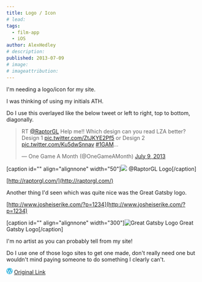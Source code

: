```yaml
---
title: Logo / Icon
# lead:
tags:
  - film-app
  - iOS
author: AlexHedley
# description:
published: 2013-07-09
# image:
# imageattribution:
---
```


I'm needing a logo/icon for my site.

I was thinking of using my initials ATH.

Do I use this overlayed like the below tweet or left to right, top to bottom, diagonally.

<blockquote class="twitter-tweet"><p>RT <a href="https://twitter.com/RaptorGL">@RaptorGL</a> Help me!! Which design can you read LZA better? Design 1 <a href="https://t.co/ZtJKYE2Pf5">pic.twitter.com/ZtJKYE2Pf5</a> or Design 2 <a href="https://t.co/Ku5dwSnnav">pic.twitter.com/Ku5dwSnnav</a> <a href="https://twitter.com/search?q=%231GAM&amp;src=hash">#1GAM</a>...</p>&mdash; One Game A Month (@OneGameAMonth) <a href="https://twitter.com/OneGameAMonth/statuses/354404563199066112">July 9, 2013</a></blockquote> <script async src="//platform.twitter.com/widgets.js" charset="utf-8"></script>

\[caption id="" align="alignnone" width="50"\]![](https://pbs.twimg.com/media/BOrwP7OCYAAlkCx.jpg:large) @RaptorGL Logo\[/caption\]

<?# Twitter 354359677083082753 /?>

[http://raptorgl.com/](http://raptorgl.com/)

Another thing I'd seen which was quite nice was the Great Gatsby logo.

[http://www.josheiserike.com/?p=1234](http://www.josheiserike.com/?p=1234)

\[caption id="" align="alignnone" width="300"\]![Great Gatsby Logo](images/gatsbyxmen.jpg) Great Gatsby Logo\[/caption\]

I'm no artist as you can probably tell from my site!

Do I use one of those logo sites to get one made, don't really need one but wouldn't mind paying someone to do something I clearly can't.

![Wordpress](../images/wordpress.png "Wordpress") [Original Link](https://alexhedley.wordpress.com/2013/07/09/logo-icon/)
